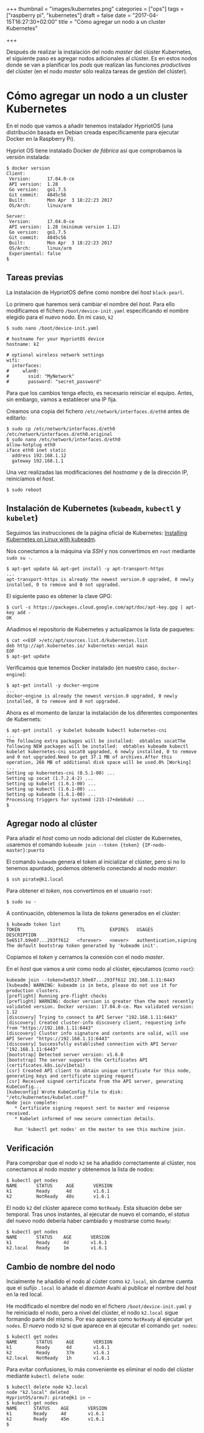 +++
thumbnail = "images/kubernetes.png"
categories = ["ops"]
tags = ["raspberry pi", "kubernetes"]
draft = false
date = "2017-04-15T16:27:30+02:00"
title = "Cómo agregar un nodo a un cluster Kubernetes"

+++

Después de realizar la instalación del nodo _master_ del clúster Kubernetes, el siguiente paso es agregar nodos adicionales al clúster. Es en estos nodos donde se van a planificar los _pods_ que realizan las funciones _productivas_ del clúster (en el nodo _master_ sólo realiza tareas de gestión del clúster).

<!--more-->

# Cómo agregar un nodo a un cluster Kubernetes

En el nodo que vamos a añadir tenemos instalador HypriotOS (una distribución basada en Debian creada específicamente para ejecutar Docker en la Raspberry Pi).

Hypriot OS tiene instalado Docker _de fábrica_ así que comprobamos la versión instalada:

```shell
$ docker version
Client:
 Version:      17.04.0-ce
 API version:  1.28
 Go version:   go1.7.5
 Git commit:   4845c56
 Built:        Mon Apr  3 18:22:23 2017
 OS/Arch:      linux/arm

Server:
 Version:      17.04.0-ce
 API version:  1.28 (minimum version 1.12)
 Go version:   go1.7.5
 Git commit:   4845c56
 Built:        Mon Apr  3 18:22:23 2017
 OS/Arch:      linux/arm
 Experimental: false
$
```

## Tareas previas

La instalación de HypriotOS define como nombre del _host_ `black-pearl`.

Lo primero que haremos será cambiar el nombre del _host_. Para ello modificamos el fichero `/boot/device-init.yaml` especificando el nombre elegido para el nuevo nodo. En mi caso, `k2`

```shell
$ sudo nano /boot/device-init.yaml

# hostname for your HypriotOS device
hostname: k2

# optional wireless network settings
wifi:
  interfaces:
#     wlan0:
#       ssid: "MyNetwork"
#       password: "secret_password"
```

Para que los cambios tenga efecto, es necesario reiniciar el equipo. Antes, sin embargo, vamos a establecer una IP fija.

Creamos una copia del fichero `/etc/network/interfaces.d/eth0` antes de editarlo:

```shell
$ sudo cp /etc/network/interfaces.d/eth0 /etc/network/interfaces.d/eth0.original
$ sudo nano /etc/network/interfaces.d/eth0
allow-hotplug eth0
iface eth0 inet static
  address 192.168.1.12
  gateway 192.168.1.1
```

Una vez realizadas las modificaciones del _hostname_ y de la dirección IP, reiniciamos el _host_.

```shell
$ sudo reboot
```

## Instalación de Kubernetes (`kubeadm`,  `kubectl` y `kubelet`)

Seguimos las instrucciones de la página oficial de Kubernetes: [Installing Kubernetes on Linux with kubeadm](https://kubernetes.io/docs/getting-started-guides/kubeadm/).

Nos conectamos a la máquina vía _SSH_ y nos convertimos en `root` mediante `sudo su -`.

```shell
$ apt-get update && apt-get install -y apt-transport-https
...
apt-transport-https is already the newest version.0 upgraded, 0 newly installed, 0 to remove and 0 not upgraded.
```

El siguiente paso es obtener la clave GPG:

```shell
$ curl -s https://packages.cloud.google.com/apt/doc/apt-key.gpg | apt-key add -
OK
```

Añadimos el repositorio de Kubernetes y actualizamos la lista de paquetes:

```shell
$ cat <<EOF >/etc/apt/sources.list.d/kubernetes.list
deb http://apt.kubernetes.io/ kubernetes-xenial main
EOF
$ apt-get update
```

Verificamos que tenemos Docker instalado (en nuestro caso, `docker-engine`):

```shell
$ apt-get install -y docker-engine
...
docker-engine is already the newest version.0 upgraded, 0 newly installed, 0 to remove and 0 not upgraded.
```

Ahora es el momento de lanzar la instalación de los diferentes componentes de Kubernets:

```shell
$ apt-get install -y kubelet kubeadm kubectl kubernetes-cni
...
The following extra packages will be installed:  ebtables socatThe following NEW packages will be installed:  ebtables kubeadm kubectl kubelet kubernetes-cni socat0 upgraded, 6 newly installed, 0 to remove and 0 not upgraded.Need to get 37.1 MB of archives.After this operation, 266 MB of additional disk space will be used.0% [Working]
...
Setting up kubernetes-cni (0.5.1-00) ...
Setting up socat (1.7.2.4-2) ...
Setting up kubelet (1.6.1-00) ...
Setting up kubectl (1.6.1-00) ...
Setting up kubeadm (1.6.1-00) ...
Processing triggers for systemd (215-17+deb8u6) ...
$
```

## Agregar nodo al clúster

Para añadir el _host_ como un nodo adicional del clúster de Kubernetes, usaremos el comando `kubeadm join --token {token} {IP-nodo-master}:puerto`

El comando `kubeadm` genera el token al inicializar el clúster, pero si no lo tenemos apuntado, podemos obtenerlo conectando al nodo _master_:

```shell
$ ssh pirate@k1.local
```

Para obtener el _token_, nos convertimos en el usuario `root`:

```shell
$ sudo su -
```

A continuación, obtenemos la lista de _tokens_ generados en el clúster:

```shell
$ kubeadm token list
TOKEN                     TTL         EXPIRES   USAGES                 DESCRIPTION
5e6517.b9e07...293ff612   <forever>   <never>   authentication,signing   The default bootstrap token generated by 'kubeadm init'.
```

Copiamos el _token_ y cerramos la conexión con el nodo _master_.

En el _host_ que vamos a unir como nodo al clúster, ejecutamos (como `root`):

```shell
kubeadm join --token=5e6517.b9e07...293ff612 192.168.1.11:6443
[kubeadm] WARNING: kubeadm is in beta, please do not use it for production clusters.
[preflight] Running pre-flight checks
[preflight] WARNING: docker version is greater than the most recently validated version. Docker version: 17.04.0-ce. Max validated version: 1.12
[discovery] Trying to connect to API Server "192.168.1.11:6443"
[discovery] Created cluster-info discovery client, requesting info from "https://192.168.1.11:6443"
[discovery] Cluster info signature and contents are valid, will use API Server "https://192.168.1.11:6443"
[discovery] Successfully established connection with API Server "192.168.1.11:6443"
[bootstrap] Detected server version: v1.6.0
[bootstrap] The server supports the Certificates API (certificates.k8s.io/v1beta1)
[csr] Created API client to obtain unique certificate for this node, generating keys and certificate signing request
[csr] Received signed certificate from the API server, generating KubeConfig...
[kubeconfig] Wrote KubeConfig file to disk: "/etc/kubernetes/kubelet.conf"
Node join complete:
   * Certificate signing request sent to master and response  received.
   * Kubelet informed of new secure connection details.

   Run 'kubectl get nodes' on the master to see this machine join.
```

## Verificación

Para comprobar que el nodo `k2` se ha añadido correctamente al clúster, nos conectamos al nodo _master_ y obtenemos la lista de nodos:

```shell
$ kubectl get nodes
NAME       STATUS     AGE       VERSION
k1         Ready      4d        v1.6.1
k2         NotReady   40s       v1.6.1
```

El nodo `k2` del clúster aparece como `NotReady`. Esta situación debe ser temporal. Tras unos instantes, al ejecutar de nuevo el comando, el _status_ del nuevo nodo debería haber cambiado y mostrarse como `Ready`:

```shell
$ kubectl get nodes
NAME       STATUS    AGE       VERSION
k1         Ready     4d        v1.6.1
k2.local   Ready     1m        v1.6.1
```

## Cambio de nombre del nodo

Incialmente he añadido el nodo al cúster como `k2.local`, sin darme cuenta que el sufijo `.local` lo añade el _daemon_ Avahi al publicar el nombre del _host_ en la red local.

He modificado el nombre del nodo en el fichero `/boot/device-init.yaml` y he reiniciado el nodo, pero a nivel del clúster, el nodo `k2.local` sigue formando parte del mismo. Por eso aparece como `NotReady` al ejecutar `get nodes`. El _nuevo_  nodo `k2` sí que aparece en al ejecutar el comando `get nodes`:

```shell
$ kubectl get nodes
NAME       STATUS     AGE       VERSION
k1         Ready      4d        v1.6.1
k2         Ready      37m       v1.6.1
k2.local   NotReady   1h        v1.6.1
```

Para evitar confusiones, lo más conveniente es eliminar el nodo del clúster mediante `kubectl delete node`:

```
$ kubectl delete node k2.local
node "k2.local" deleted
HypriotOS/armv7: pirate@k1 in ~
$ kubectl get nodes
NAME      STATUS    AGE       VERSION
k1        Ready     4d        v1.6.1
k2        Ready     45m       v1.6.1
$
```

